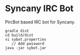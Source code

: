 Syncany IRC Bot
===============

PircBot based IRC bot for Syncany.

```
gradle dist
cd build/dist
vi sybot.properties
   // Add password
java -jar sybot.jar
```
